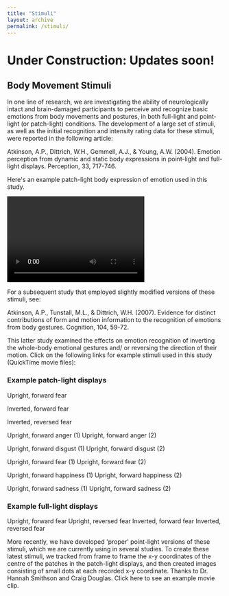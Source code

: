 ```yaml
---
title: "Stimuli"
layout: archive
permalink: /stimuli/
---
```

# Under Construction: Updates soon!
## Body Movement Stimuli
In one line of research, we are investigating the ability of neurologically intact and brain-damaged participants to perceive and recognize basic emotions from body movements and postures, in both full-light and point-light (or patch-light) conditions. The development of a large set of stimuli, as well as the initial recognition and intensity rating data for these stimuli, were reported in the following article:


Atkinson, A.P., Dittrich, W.H., Gemmell, A.J., & Young, A.W. (2004). Emotion perception from dynamic and static body expressions in point-light and full-light displays. Perception, 33, 717-746.

Here's an example patch-light body expression of emotion used in this study.

<video src="PLbodyExample.mp4" width="320" height="200" controls preload></video>

For a subsequent study that employed slightly modified versions of these stimuli, see:

Atkinson, A.P., Tunstall, M.L., & Dittrich, W.H. (2007). Evidence for distinct contributions of form and motion information to the recognition of emotions from body gestures. Cognition, 104, 59-72.

This latter study examined the effects on emotion recognition of inverting the whole-body emotional gestures and/ or reversing the direction of their motion. Click on the following links for example stimuli used in this study (QuickTime movie files):

### Example patch-light displays
Upright, forward fear

Inverted, forward fear

Inverted, reversed fear

Upright, forward anger (1)   Upright, forward anger (2)

Upright, forward disgust (1)   Upright, forward disgust (2)

Upright, forward fear (1)   Upright, forward fear (2)

Upright, forward happiness (1)   Upright, forward happiness (2)

Upright, forward sadness (1)   Upright, forward sadness (2)


### Example full-light displays
Upright, forward fear    Upright, reversed fear   Inverted, forward fear   Inverted, reversed fear


More recently, we have developed 'proper' point-light versions of these stimuli, which we are currently using in several studies. To create these latest stimuli, we tracked from frame to frame the x-y coordinates of the centre of the patches in the patch-light displays, and then created images consisting of small dots at each recorded x-y coordinate. Thanks to Dr. Hannah Smithson and Craig Douglas. Click here to see an example movie clip.

